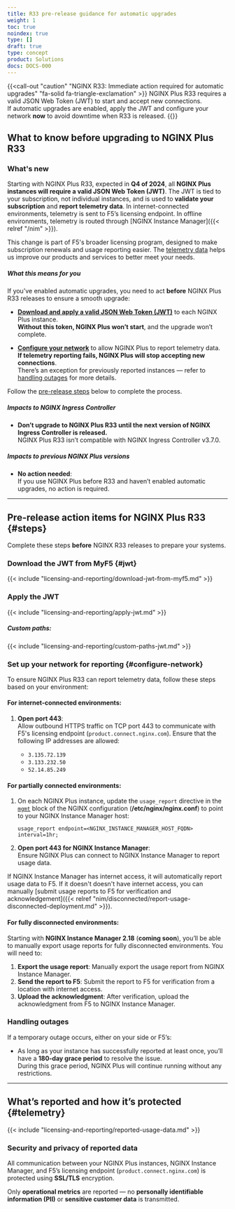 ```yaml
---
title: R33 pre-release guidance for automatic upgrades
weight: 1
toc: true
noindex: true
type: []
draft: true
type: concept
product: Solutions
docs: DOCS-000
---
```



{{<call-out "caution" "NGINX R33: Immediate action required for automatic upgrades" "fa-solid fa-triangle-exclamation" >}}
NGINX Plus R33 requires a valid JSON Web Token (JWT) to start and accept new connections. 
<br>
If automatic upgrades are enabled, apply the JWT and configure your network <strong>now</strong> to avoid downtime when R33 is released. 
{{</call-out>}}

## What to know before upgrading to NGINX Plus R33

### What's new

Starting with NGINX Plus R33, expected in **Q4 of 2024**, all **NGINX Plus instances will require a valid JSON Web Token (JWT)**. The JWT is tied to your subscription, not individual instances, and is used to **validate your subscription** and **report telemetry data**. In internet-connected environments, telemetry is sent to F5’s licensing endpoint. In offline environments, telemetry is routed through [NGINX Instance Manager]({{< relref "/nim" >}}).

This change is part of F5's broader licensing program, designed to make subscription renewals and usage reporting easier. The [telemetry data](#telemetry) helps us improve our products and services to better meet your needs.

##### What this means for you

If you’ve enabled automatic upgrades, you need to act **before** NGINX Plus R33 releases to ensure a smooth upgrade:

- [**Download and apply a valid JSON Web Token (JWT)**](#jwt) to each NGINX Plus instance.  
  **Without this token, NGINX Plus won’t start**, and the upgrade won’t complete.

- [**Configure your network**](#configure-network) to allow NGINX Plus to report telemetry data.  
  **If telemetry reporting fails, NGINX Plus will stop accepting new connections**.  
  There’s an exception for previously reported instances — refer to [handling outages](#handling-outages) for more details.

Follow the [pre-release steps](#steps) below to complete the process.

##### Impacts to NGINX Ingress Controller

- **Don’t upgrade to NGINX Plus R33 until the next version of NGINX Ingress Controller is released.**  
  NGINX Plus R33 isn’t compatible with NGINX Ingress Controller v3.7.0.

##### Impacts to previous NGINX Plus versions

- **No action needed**:  
  If you use NGINX Plus before R33 and haven’t enabled automatic upgrades, no action is required.
---

## Pre-release action items for NGINX Plus R33 {#steps}

Complete these steps **before** NGINX R33 releases to prepare your systems.

### Download the JWT from MyF5 {#jwt}

{{< include "licensing-and-reporting/download-jwt-from-myf5.md" >}}

### Apply the JWT

{{< include "licensing-and-reporting/apply-jwt.md" >}}

##### Custom paths:

{{< include "licensing-and-reporting/custom-paths-jwt.md" >}}


### Set up your network for reporting {#configure-network}

To ensure NGINX Plus R33 can report telemetry data, follow these steps based on your environment:

#### For internet-connected environments:

1. **Open port 443**:  
   Allow outbound HTTPS traffic on TCP port 443 to communicate with F5's licensing endpoint (`product.connect.nginx.com`). Ensure that the following IP addresses are allowed:

   - `3.135.72.139`
   - `3.133.232.50`
   - `52.14.85.249`

#### For partially connected environments:

1. On each NGINX Plus instance, update the `usage_report` directive in the [`mgmt`](https://nginx.org/en/docs/ngx_mgmt_module.html) block of the NGINX configuration (**/etc/nginx/nginx.conf**) to point to your NGINX Instance Manager host:

   ``` nginx
   usage_report endpoint=<NGINX_INSTANCE_MANAGER_HOST_FQDN> interval=1hr;
   ```

1. **Open port 443 for NGINX Instance Manager**:  
   Ensure NGINX Plus can connect to NGINX Instance Manager to report usage data.

If NGINX Instance Manager has internet access, it will automatically report usage data to F5. If it doesn't doesn't have internet access, you can manually [submit usage reports to F5 for verification and acknowledgement]({{< relref "nim/disconnected/report-usage-disconnected-deployment.md" >}}).


#### For fully disconnected environments:

Starting with **NGINX Instance Manager 2.18** (**coming soon**), you’ll be able to manually export usage reports for fully disconnected environments. You will need to:

1. **Export the usage report**: Manually export the usage report from NGINX Instance Manager.
2. **Send the report to F5**: Submit the report to F5 for verification from a location with internet access.
3. **Upload the acknowledgment**: After verification, upload the acknowledgment from F5 to NGINX Instance Manager.

### Handling outages

If a temporary outage occurs, either on your side or F5’s:

- As long as your instance has successfully reported at least once, you’ll have a **180-day grace period** to resolve the issue.  
  During this grace period, NGINX Plus will continue running without any restrictions.

---

## What’s reported and how it’s protected {#telemetry}

{{< include "licensing-and-reporting/reported-usage-data.md" >}}

### Security and privacy of reported data

All communication between your NGINX Plus instances, NGINX Instance Manager, and F5’s licensing endpoint (`product.connect.nginx.com`) is protected using **SSL/TLS** encryption.

Only **operational metrics** are reported — no **personally identifiable information (PII)** or **sensitive customer data** is transmitted.
